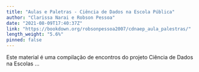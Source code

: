 ```yaml
---
title: "Aulas e Paletras - Ciência de Dados na Escola Pública"
author: "Clarissa Narai e Robson Pessoa"
date: "2021-08-09T17:40:37Z"
link: "https://bookdown.org/robsonpessoa2007/cdnaep_aula_palestras/"
length_weight: "5.6%"
pinned: false
---
```


Este material é uma compilação de encontros do projeto Ciência de Dados na Escolas ...
